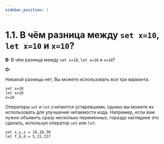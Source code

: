 ```yaml
---
sidebar_position: 1
---
```


# 1.1. В чём разница между `set x=10`, `let x=10` и `x=10`?
<!-- [:faq_01_01] -->

**В:** В чём разница между `set x=10`, `let x=10` и `x=10`?

**О:**

Никакой разницы нет, Вы можете использовать все три варианта.

```qsp
set x=10
let x=10
x=10
```

Операторы `set` и `let` считаются устаревшими, однако вы можете их использовать для улучшения читаемости кода. Например, если вам нужно объявить сразу несколько переменных, гораздо нагляднее это сделать, используя оператор `set` или `let`:

```qsp
set x,y,z = 10,20,30
let f,b,d = 5,15,137
```
